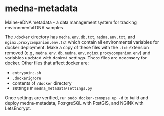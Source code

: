 # medna-metadata
Maine-eDNA metadata - a data management system for tracking environmental DNA samples

The `/docker` directory has `medna.env.db.txt`, `medna.env.txt`, and `nginx.proxycompanion.env.txt` which contain 
all environmental variables for docker deployment. Make a copy of these files with the `.txt` extension removed 
(e.g., `medna.env.db`, `medna.env`, `nginx.proxycompanion.env`) and variables updated with desired settings. 
These files are necessary for docker. Other files that affect docker are:
* `entrypoint.sh`
* `.dockerignore`
* contents of `/docker` directory
* settings in `medna_metadata/settings.py`


Once settings are verified, run `sudo docker-comopse up -d` to build and deploy medna-metadata, PostgreSQL with PostGIS, 
and NGINX with LetsEncrypt.